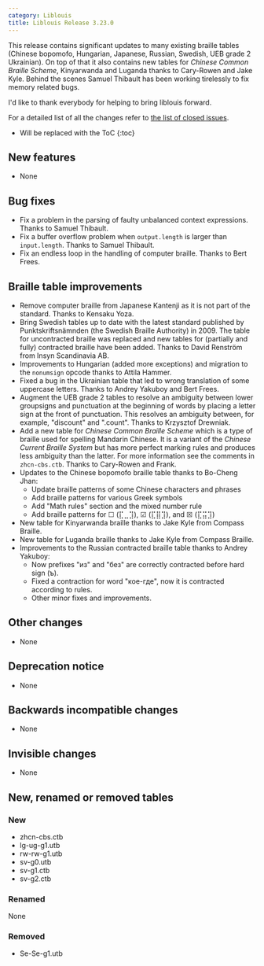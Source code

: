 ```yaml
---
category: Liblouis
title: Liblouis Release 3.23.0
---
```


This release contains significant updates to many existing braille tables (Chinese bopomofo, Hungarian, Japanese, Russian, Swedish, UEB grade 2 Ukrainian). On top of that it also contains new tables for *Chinese Common Braille Scheme*, Kinyarwanda and Luganda thanks to Cary-Rowen and Jake Kyle. Behind the scenes Samuel Thibault has been working tirelessly to fix memory related bugs.

I\'d like to thank everybody for helping to bring liblouis forward.

For a detailed list of all the changes refer to [the list of closed issues](https://github.com/liblouis/liblouis/milestone/33?closed=1).

* Will be replaced with the ToC
{:toc}


New features
------------

-   None

Bug fixes
---------

-   Fix a problem in the parsing of faulty unbalanced context expressions. Thanks to Samuel Thibault.
-   Fix a buffer overflow problem when `output.length` is larger than `input.length`. Thanks to Samuel Thibault.
-   Fix an endless loop in the handling of computer braille. Thanks to Bert Frees.

Braille table improvements
--------------------------

-   Remove computer braille from Japanese Kantenji as it is not part of the standard. Thanks to Kensaku Yoza.
-   Bring Swedish tables up to date with the latest standard published by Punktskriftsnämnden (the Swedish Braille Authority) in 2009. The table for uncontracted braille was replaced and new tables for (partially and fully) contracted braille have been added. Thanks to David Renström from Insyn Scandinavia AB.
-   Improvements to Hungarian (added more exceptions) and migration to the `nonumsign` opcode thanks to Attila Hammer.
-   Fixed a bug in the Ukrainian table that led to wrong translation of some uppercase letters. Thanks to Andrey Yakuboy and Bert Frees.
-   Augment the UEB grade 2 tables to resolve an ambiguity between lower groupsigns and punctuation at the beginning of words by placing a letter sign at the front of punctuation. This resolves an ambiguity between, for example, \"discount\" and \".count\". Thanks to Krzysztof Drewniak.
-   Add a new table for *Chinese Common Braille Scheme* which is a type of braille used for spelling Mandarin Chinese. It is a variant of the *Chinese Current Braille System* but has more perfect marking rules and produces less ambiguity than the latter. For more information see the comments in `zhcn-cbs.ctb`. Thanks to Cary-Rowen and Frank.
-   Updates to the Chinese bopomofo braille table thanks to Bo-Cheng Jhan:
    -   Update braille patterns of some Chinese characters and phrases
    -   Add braille patterns for various Greek symbols
    -   Add \"Math rules\" section and the mixed number rule
    -   Add braille patterns for ☐ (⣏⣀⣹), ☑ (⣏⣿⣹), and ☒ (⣏⣭⣹)
-   New table for Kinyarwanda braille thanks to Jake Kyle from Compass Braille.
-   New table for Luganda braille thanks to Jake Kyle from Compass Braille.
-   Improvements to the Russian contracted braille table thanks to Andrey Yakuboy:
    -   Now prefixes \"из\" and \"без\" are correctly contracted before hard sign (ъ).
    -   Fixed a contraction for word \"кое-где\", now it is contracted according to rules.
    -   Other minor fixes and improvements.

Other changes
-------------

-   None

Deprecation notice
------------------

-   None

Backwards incompatible changes
------------------------------

-   None

Invisible changes
-----------------

-   None

New, renamed or removed tables
------------------------------

### New

-   zhcn-cbs.ctb
-   lg-ug-g1.utb
-   rw-rw-g1.utb
-   sv-g0.utb
-   sv-g1.ctb
-   sv-g2.ctb

### Renamed

None

### Removed

-   Se-Se-g1.utb
